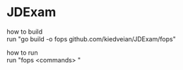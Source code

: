 # JDExam


how to build <br>
run "go build -o fops github.com/kiedveian/JDExam/fops" <p>

how to run <br>
run "fops \<commands\> "<p>



